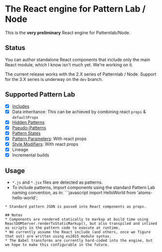 # The React engine for Pattern Lab / Node
This is the **very preliminary** React engine for Patternlab/Node.



## Status
You can author standalone React components that include only the main React module, which I know isn't much yet. We're working on it.

The current release works with the 2.X series of Patternlab / Node. Support for the 3.X series is underway on the `dev` branch.


## Supported Pattern Lab

- [x] [Includes](http://patternlab.io/docs/pattern-including.html)
- [x] Data inheritance: This can be achieved by combining react `props` & `defaultProps`
- [x] [Hidden Patterns](http://patternlab.io/docs/pattern-hiding.html)
- [x] [Pseudo-Patterns](http://patternlab.io/docs/pattern-pseudo-patterns.html)
- [x] [Pattern States](http://patternlab.io/docs/pattern-states.html#node)
- [x] [Pattern Parameters](http://patternlab.io/docs/pattern-parameters.html): With react props
- [x] [Style Modifiers](http://patternlab.io/docs/pattern-stylemodifier.html): With react props
- [x] Lineage
- [x] Incremental builds

## Usage
* `*.js` and `*.jsx` files are detected as patterns.
* To include patterns, import components using the standard Pattern Lab naming convention, as in: ```javascript
import HelloWorld from 'atoms-hello-world';
```
* Standard pattern JSON is passed into React components as props.

## Notes
* Components are rendered statically to markup at build time using ReactDOMServer.renderToStaticMarkup(), but also transpiled and inlined as scripts in the pattern code to execute at runtime.
* We currently assume the React include (and others, once we figure that out) are written using es2015 module syntax.
* The Babel transforms are currently hard-coded into the engine, but we hope to make this configurable in the future.
